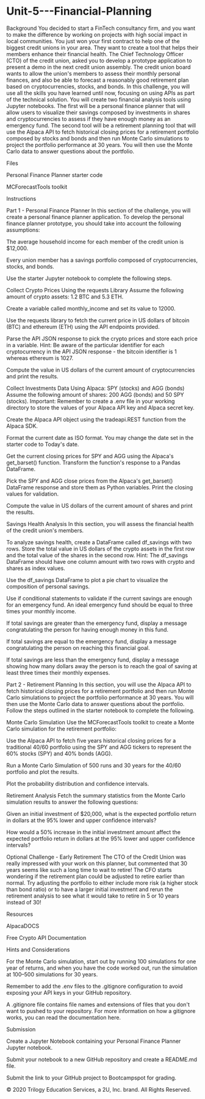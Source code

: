 # Unit-5---Financial-Planning
Background
You decided to start a FinTech consultancy firm, and you want to make the difference by working on projects with high social impact in local communities. You just won your first contract to help one of the biggest credit unions in your area. They want to create a tool that helps their members enhance their financial health. The Chief Technology Officer (CTO) of the credit union, asked you to develop a prototype application to present a demo in the next credit union assembly.
The credit union board wants to allow the union's members to assess their monthly personal finances, and also be able to forecast a reasonably good retirement plan based on cryptocurrencies, stocks, and bonds.
In this challenge, you will use all the skills you have learned until now, focusing on using APIs as part of the technical solution.
You will create two financial analysis tools using Jupyter notebooks. The first will be a personal finance planner that will allow users to visualize their savings composed by investments in shares and cryptocurrencies to assess if they have enough money as an emergency fund.
The second tool will be a retirement planning tool that will use the Alpaca API to fetch historical closing prices for a retirement portfolio composed by stocks and bonds and then run Monte Carlo simulations to project the portfolio performance at 30 years. You will then use the Monte Carlo data to answer questions about the portfolio.


Files


Personal Finance Planner starter code


MCForecastTools toolkit




Instructions

Part 1 - Personal Finance Planner
In this section of the challenge, you will create a personal finance planner application. To develop the personal finance planner prototype, you should take into account the following assumptions:


The average household income for each member of the credit union is $12,000.


Every union member has a savings portfolio composed of cryptocurrencies, stocks, and bonds.


Use the starter Jupyter notebook to complete the following steps.

Collect Crypto Prices Using the requests Library
Assume the following amount of crypto assets: 1.2 BTC and 5.3 ETH.


Create a variable called monthly_income and set its value to 12000.


Use the requests library to fetch the current price in US dollars of bitcoin (BTC) and ethereum (ETH) using the API endpoints provided.


Parse the API JSON response to pick the crypto prices and store each price in a variable.
Hint: Be aware of the particular identifier for each cryptocurrency in the API JSON response - the bitcoin identifier is 1 whereas ethereum is 1027.


Compute the value in US dollars of the current amount of cryptocurrencies and print the results.



Collect Investments Data Using Alpaca: SPY (stocks) and AGG (bonds)
Assume the following amount of shares: 200 AGG (bonds) and 50 SPY (stocks).
Important: Remember to create a .env file in your working directory to store the values of your Alpaca API key and Alpaca secret key.


Create the Alpaca API object using the tradeapi.REST function from the Alpaca SDK.


Format the current date as ISO format. You may change the date set in the starter code to Today's date.


Get the current closing prices for SPY and AGG using the Alpaca's get_barset() function. Transform the function's response to a Pandas DataFrame.


Pick the SPY and AGG close prices from the Alpaca's get_barset() DataFrame response and store them as Python variables. Print the closing values for validation.


Compute the value in US dollars of the current amount of shares and print the results.



Savings Health Analysis
In this section, you will assess the financial health of the credit union's members.


To analyze savings health, create a DataFrame called df_savings with two rows. Store the total value in US dollars of the crypto assets in the first row and the total value of the shares in the second row.
Hint: The df_savings DataFrame should have one column amount with two rows with crypto and shares as index values.


Use the df_savings DataFrame to plot a pie chart to visualize the composition of personal savings.


Use if conditional statements to validate if the current savings are enough for an emergency fund. An ideal emergency fund should be equal to three times your monthly income.


If total savings are greater than the emergency fund, display a message congratulating the person for having enough money in this fund.


If total savings are equal to the emergency fund, display a message congratulating the person on reaching this financial goal.


If total savings are less than the emergency fund, display a message showing how many dollars away the person is to reach the goal of saving at least three times their monthly expenses.





Part 2 - Retirement Planning
In this section, you will use the Alpaca API to fetch historical closing prices for a retirement portfolio and then run Monte Carlo simulations to project the portfolio performance at 30 years. You will then use the Monte Carlo data to answer questions about the portfolio.
Follow the steps outlined in the starter notebook to complete the following.

Monte Carlo Simulation
Use the MCForecastTools toolkit to create a Monte Carlo simulation for the retirement portfolio:


Use the Alpaca API to fetch five years historical closing prices for a traditional 40/60 portfolio using the SPY and AGG tickers to represent the 60% stocks (SPY) and 40% bonds (AGG).


Run a Monte Carlo Simulation of 500 runs and 30 years for the 40/60 portfolio and plot the results.



Plot the probability distribution and confidence intervals.




Retirement Analysis
Fetch the summary statistics from the Monte Carlo simulation results to answer the following questions:


Given an initial investment of $20,000, what is the expected portfolio return in dollars at the 95% lower and upper confidence intervals?


How would a 50% increase in the initial investment amount affect the expected portfolio return in dollars at the 95% lower and upper confidence intervals?



Optional Challenge - Early Retirement
The CTO of the Credit Union was really impressed with your work on this planner, but commented that 30 years seems like such a long time to wait to retire! The CFO starts wondering if the retirement plan could be adjusted to retire earlier than normal.
Try adjusting the portfolio to either include more risk (a higher stock than bond ratio) or to have a larger initial investment and rerun the retirement analysis to see what it would take to retire in 5 or 10 years instead of 30!


Resources


AlpacaDOCS


Free Crypto API Documentation




Hints and Considerations


For the Monte Carlo simulation, start out by running 100 simulations for one year of returns, and when you have the code worked out, run the simulation at 100–500 simulations for 30 years.


Remember to add the .env files to the .gitignore configuration to avoid exposing your API keys in your GitHub repository.


A .gitignore file contains file names and extensions of files that you don't want to pushed to your repository. For more information on how a gitignore works, you can read the documentation here.




Submission


Create a Jupyter Notebook containing your Personal Finance Planner Jupyter notebook.


Submit your notebook to a new GitHub repository and create a README.md file.


Submit the link to your GitHub project to Bootcampspot for grading.



© 2020 Trilogy Education Services, a 2U, Inc. brand. All Rights Reserved.
